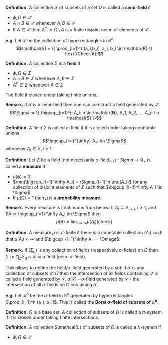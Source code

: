 **Definition.** A collection $\mathcal{S}$ of subsets of a set $\Omega$ is called a **semi-field** if 
- $\phi, \Omega \in \mathcal{S}$
- $A \cap B \in \mathcal{S}$ whenever $A,B \in \mathcal{S}$
- If $A \in \mathcal{S}$ then $A^c := \Omega \setminus A$ is a finite disjoint union of elements of $\mathcal{S}$.

**e.g.** Let $\mathcal{S}$ be the collection of hyperrectangles in $\mathbb{R}^n$: 
$$\mathcal{S} = \{ \prod_{i=1}^n(a_i,b_i]: a_i, b_i \in \mathbb{R} \}  \text{(Check it)}$$

**Definition.** A collection $\Sigma$ is a **field** if
- $\phi, \Omega \in \Sigma$
- $A \cap B \in \Sigma$ whenever $A, B \in \Sigma$
- $A^c \in \Sigma$ whenever $A \in \Sigma$

The field if closed under taking finite unions.

**Remark.** if $\mathcal{S}$ is a semi-field then one can construct a field generated by $\mathcal{S}$:
$$\Sigma := \{ \bigcup_{i=1}^n A_i: n \in \mathbb{N}, A_1, A_2, ..., A_n \in \mathcal{S} \}$$

**Definition.** A field $\Sigma$ is called $\sigma$-field if it is closed under taking countable unions 
$$\bigcup_{i=i}^{\infty} A_i \in \Sigma$$ 
whenever $A_i \in \Sigma, i \geq 1$.

**Definition.** Let $\Sigma$ be a field (not necessarily $\sigma$-field). $\mu: Sigma \to \mathbb{R}_+$ is called a **measure** if 
- $\mu(\phi)=0$
- $\mu(\bigcup_{i=1}^\infty A_i) = \Sigma_{i=1}^n \mu(A_i)$ for any collection of disjoint elements of $\Sigma$ such that $\bigcup_{i=1}^\infty A_i \in \Sigma$
- If $\mu(\Omega) = 1$ then $\mu$ is a **probability measure**.

**Remark.** Every measure is continuous from below: if $A_i \subset A_{i+1}, i \geq 1$, and $A := \bigcup_{i=1}^\infty A_i \in \Sigma$ then 
$$\mu(A) = \lim_{i \to \infty} \mu(A_i) (\text{check})$$

**Definition.** A measure $\mu$ is $\sigma$-finite if there is a countable collection $(A_i)$ such that $\mu(A_i) < \infty$ and $\bigcup_{i=1}^\infty A_i = \Omega$.

**Remark.** If $(\Sigma_\alpha)$ is any collection of fields (respectively $\sigma$-fields) on $\Omega$	then $\Sigma := \bigcap_{\alpha} \Sigma_\alpha$ is also a field (resp. $\sigma$-field).

This allows to define the field/$\sigma$-field generated by a set: if $\mathcal{S}$ is any collection of subsets of $\Omega$ then the intersection of all fields containing $\mathcal{S}$ is called a field generated by $\mathcal{S}$. 
$\sigma(\mathcal{S})$ - $\sigma$-field generated by $\mathcal{S}$ - the intersection of all $\sigma$-fields on $\Omega$ containing $\mathcal{S}$.

**e.g.** Let $\mathcal{R}^n$ be the $\sigma$-field in $\mathbb{R}^n$ generated by hyperrectangles $\prod_{i=1}^n (a_i, b_i]$. This is called the **Borel $\sigma$-field of subsets of $\mathbb{R}^n$.**

**Definition.** $\Omega$ is a base set. A collection of subsets of $\Omega$ is called a $\pi$-system if it is closed under taking finite intersections.

**Definition.** A collection $\mathcal{L} of subsets of $\Omega$ is called a $\lambda$-system if
- $\phi, \Omega \in \mathcal{L}$
<!--stackedit_data:
eyJoaXN0b3J5IjpbLTE2MTg4MDk5NjEsMTczODU2MDUzNywtNj
UxNDY1MTM0LC0xNDM3NTQ5OTg2LDIxNTM3OTg2MSwtMjAzODA2
Nzg0MywtMTAwNjMyODgzNSwtMjA4ODc0NjYxMl19
-->
